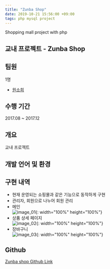 ```yaml
---
title: "Zunba Shop"
date: 2019-10-21 15:56:00 +09:00
tags: php mysql project
---
```


Shopping mall project with php

## 교내 프로젝트 - Zunba Shop

## 팀원
1명
- [원소희](https://github.com/infiduk)

## 수행 기간
2017.08 ~ 2017.12

## 개요
교내 프로젝트

## 개발 언어 및 환경


## 구현 내역
- 현재 운영되는 쇼핑몰과 같은 기능으로 동작하게 구현
- 관리자, 회원으로 나누어 회원 관리
- 메인
<br />![image_01](https://user-images.githubusercontent.com/48206157/67174147-ff796f00-f3fb-11e9-9636-bac3992a8715.png){: width="100%" height="100%"}
- 상품 상세 페이지
<br />![image_02](https://user-images.githubusercontent.com/48206157/67174168-10c27b80-f3fc-11e9-9fd4-9d0987730836.png){: width="100%" height="100%"}
- 장바구니
<br />![image_03](https://user-images.githubusercontent.com/48206157/67174187-23d54b80-f3fc-11e9-82d3-86701018c16d.png){: width="100%" height="100%"}

## Github
[Zunba shop Github Link](https://github.com/infiduk/zunba-shop)